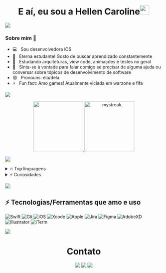 <h1 align="center">E aí, eu sou a Hellen Caroline<img src="https://github.com/souvikguria98/souvikguria98/blob/master/Hi.gif" width="30"> </h1>

<a href="https://www.youtube.com/watch?v=dQw4w9WgXcQ"><img src="https://user-images.githubusercontent.com/73097560/115834477-dbab4500-a447-11eb-908a-139a6edaec5c.gif"></a>

### Sobre mim 🚀

- 💻  &nbsp; Sou desenvolvedora iOS
- 🔭  &nbsp; Eterna estudante! Gosto de buscar aprendizado constantemente
- 🌱  &nbsp; Estudando arquiteturas, view code, animações e testes no geral
- 💬  &nbsp; Sinta-se à vontade para falar comigo se precisar de alguma ajuda ou conversar sobre tópicos de desenvolvimento de software
- 😄  &nbsp; Pronouns: ela/dela
- ⚡   &nbsp; Fun fact: Amo games! Atualmente viciada em warzone e fifa

<a href="https://www.youtube.com/watch?v=dQw4w9WgXcQ"><img src="https://user-images.githubusercontent.com/73097560/115834477-dbab4500-a447-11eb-908a-139a6edaec5c.gif"></a>

<p align="center">
  <a href="https://github.com/hc-almeida">
  <img height="160em" src="https://github-readme-stats.vercel.app/api?username=hc-almeida&show_icons=true&theme=nord&include_all_commits=true&count_private=true"/>
  <img height="160em" src="https://github-readme-streak-stats.herokuapp.com/?user=hc-almeida&theme=nord" alt="mystreak"/>
</p>

<a href="https://www.youtube.com/watch?v=dQw4w9WgXcQ"><img src="https://user-images.githubusercontent.com/73097560/115834477-dbab4500-a447-11eb-908a-139a6edaec5c.gif"></a>

<details>
  <summary>🔥 Top linguagens</summary>
  <br>
  <img align="left" alt="Hellen Caroline's Github Stats" src="https://github-readme-stats.vercel.app/api/top-langs/?username=hc-almeida&theme=nord" /> <br>
  <br>
  <br>
  <br>
  <br>
  <br>
  <br>
  <br>
</details>

<details>
  <br>
  <summary> ⚡ Curiosidades</summary>
  <br>
  <img align="left" alt="PSN" src="https://img.shields.io/badge/Psn-003791?style=for-the-badge&logo=psn&logoColor=white" /> rCaroline <br>
  <br>
</details>

<a href="https://www.youtube.com/watch?v=dQw4w9WgXcQ"><img src="https://user-images.githubusercontent.com/73097560/115834477-dbab4500-a447-11eb-908a-139a6edaec5c.gif"></a>


## ⚡ Tecnologias/Ferramentas que amo e uso

![Swift](https://img.shields.io/badge/Swift-FA7343?style=for-the-badge&logo=swift&logoColor=white)
![Git](https://img.shields.io/badge/Git-F05032?style=for-the-badge&logo=git&logoColor=white)
![iOS](https://img.shields.io/badge/iOS-000000?style=for-the-badge&logo=ios&logoColor=whitea)
![Xcode](https://img.shields.io/badge/Xcode-007ACC?style=for-the-badge&logo=Xcode&logoColor=white)
![Apple](https://img.shields.io/badge/App_Store-0D96F6?style=for-the-badge&logo=app-store&logoColor=white)
![Jira](https://img.shields.io/badge/Jira-0052CC?style=for-the-badge&logo=Jira&logoColor=white)
![Figma](https://img.shields.io/badge/Figma-F24E1E?style=for-the-badge&logo=figma&logoColor=white)
![AdobeXD](https://img.shields.io/badge/Adobe%20XD-470137?style=for-the-badge&logo=Adobe%20XD&logoColor=#FF61F6)
![Illustrator](https://img.shields.io/badge/Adobe%20Illustrator-FF9A00?style=for-the-badge&logo=adobe%20illustrator&logoColor=white)
![iTerm](https://img.shields.io/badge/iTerm2-000000?style=for-the-badge&logo=iterm2&logoColor=white)

<a href="https://www.youtube.com/watch?v=dQw4w9WgXcQ"><img src="https://user-images.githubusercontent.com/73097560/115834477-dbab4500-a447-11eb-908a-139a6edaec5c.gif"></a>

<h1 align="center">Contato</h1>

<div align ="center"> 
  <a href="https://www.instagram.com/hc.azev" target="_blank"><img src="https://img.shields.io/badge/-Instagram-%23333?style=for-the-badge&logo=instagram&logoColor=white" target="_blank"></a>
  <a href = "mailto:azev.hellen@gmail.com"><img src="https://img.shields.io/badge/-Gmail-%23333?style=for-the-badge&logo=gmail&logoColor=white" target="_blank"></a>
  <a href="https://www.linkedin.com/in/hellen-caroline-917b83169" target="_blank"><img src="https://img.shields.io/badge/-LinkedIn-%23333?style=for-the-badge&logo=linkedin&logoColor=white" target="_blank"></a> 
</div>

